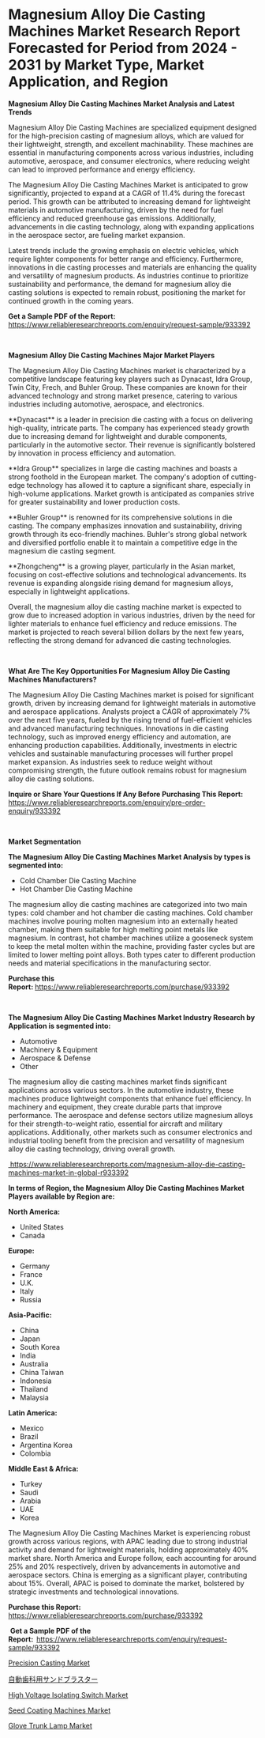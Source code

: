 <p><h1>Magnesium Alloy Die Casting Machines Market Research Report Forecasted for Period from 2024 -  2031 by Market Type, Market Application, and Region</h1></p><p><strong>Magnesium Alloy Die Casting Machines Market Analysis and Latest Trends</strong></p>
<p><p>Magnesium Alloy Die Casting Machines are specialized equipment designed for the high-precision casting of magnesium alloys, which are valued for their lightweight, strength, and excellent machinability. These machines are essential in manufacturing components across various industries, including automotive, aerospace, and consumer electronics, where reducing weight can lead to improved performance and energy efficiency.</p><p>The Magnesium Alloy Die Casting Machines Market is anticipated to grow significantly, projected to expand at a CAGR of 11.4% during the forecast period. This growth can be attributed to increasing demand for lightweight materials in automotive manufacturing, driven by the need for fuel efficiency and reduced greenhouse gas emissions. Additionally, advancements in die casting technology, along with expanding applications in the aerospace sector, are fueling market expansion.</p><p>Latest trends include the growing emphasis on electric vehicles, which require lighter components for better range and efficiency. Furthermore, innovations in die casting processes and materials are enhancing the quality and versatility of magnesium products. As industries continue to prioritize sustainability and performance, the demand for magnesium alloy die casting solutions is expected to remain robust, positioning the market for continued growth in the coming years.</p></p>
<p><strong>Get a Sample PDF of the Report:&nbsp;</strong> <a href="https://www.reliableresearchreports.com/enquiry/request-sample/933392">https://www.reliableresearchreports.com/enquiry/request-sample/933392</a></p>
<p>&nbsp;</p>
<p><strong>Magnesium Alloy Die Casting Machines Major Market Players</strong></p>
<p><p>The Magnesium Alloy Die Casting Machines market is characterized by a competitive landscape featuring key players such as Dynacast, Idra Group, Twin City, Frech, and Buhler Group. These companies are known for their advanced technology and strong market presence, catering to various industries including automotive, aerospace, and electronics.</p><p>**Dynacast** is a leader in precision die casting with a focus on delivering high-quality, intricate parts. The company has experienced steady growth due to increasing demand for lightweight and durable components, particularly in the automotive sector. Their revenue is significantly bolstered by innovation in process efficiency and automation.</p><p>**Idra Group** specializes in large die casting machines and boasts a strong foothold in the European market. The company's adoption of cutting-edge technology has allowed it to capture a significant share, especially in high-volume applications. Market growth is anticipated as companies strive for greater sustainability and lower production costs.</p><p>**Buhler Group** is renowned for its comprehensive solutions in die casting. The company emphasizes innovation and sustainability, driving growth through its eco-friendly machines. Buhler's strong global network and diversified portfolio enable it to maintain a competitive edge in the magnesium die casting segment.</p><p>**Zhongcheng** is a growing player, particularly in the Asian market, focusing on cost-effective solutions and technological advancements. Its revenue is expanding alongside rising demand for magnesium alloys, especially in lightweight applications.</p><p>Overall, the magnesium alloy die casting machine market is expected to grow due to increased adoption in various industries, driven by the need for lighter materials to enhance fuel efficiency and reduce emissions. The market is projected to reach several billion dollars by the next few years, reflecting the strong demand for advanced die casting technologies.</p></p>
<p>&nbsp;</p>
<p><strong>What Are The Key Opportunities For Magnesium Alloy Die Casting Machines Manufacturers?</strong></p>
<p><p>The Magnesium Alloy Die Casting Machines market is poised for significant growth, driven by increasing demand for lightweight materials in automotive and aerospace applications. Analysts project a CAGR of approximately 7% over the next five years, fueled by the rising trend of fuel-efficient vehicles and advanced manufacturing techniques. Innovations in die casting technology, such as improved energy efficiency and automation, are enhancing production capabilities. Additionally, investments in electric vehicles and sustainable manufacturing processes will further propel market expansion. As industries seek to reduce weight without compromising strength, the future outlook remains robust for magnesium alloy die casting solutions.</p></p>
<p><strong>Inquire or Share Your Questions If Any Before Purchasing This Report:</strong> <a href="https://www.reliableresearchreports.com/enquiry/pre-order-enquiry/933392">https://www.reliableresearchreports.com/enquiry/pre-order-enquiry/933392</a></p>
<p>&nbsp;</p>
<p><strong>Market Segmentation</strong></p>
<p><strong>The Magnesium Alloy Die Casting Machines Market Analysis by types is segmented into:</strong></p>
<p><ul><li>Cold Chamber Die Casting Machine</li><li>Hot Chamber Die Casting Machine</li></ul></p>
<p><p>The magnesium alloy die casting machines are categorized into two main types: cold chamber and hot chamber die casting machines. Cold chamber machines involve pouring molten magnesium into an externally heated chamber, making them suitable for high melting point metals like magnesium. In contrast, hot chamber machines utilize a gooseneck system to keep the metal molten within the machine, providing faster cycles but are limited to lower melting point alloys. Both types cater to different production needs and material specifications in the manufacturing sector.</p></p>
<p><strong>Purchase this Report:&nbsp;</strong><a href="https://www.reliableresearchreports.com/purchase/933392">https://www.reliableresearchreports.com/purchase/933392</a></p>
<p>&nbsp;</p>
<p><strong>The Magnesium Alloy Die Casting Machines Market Industry Research by Application is segmented into:</strong></p>
<p><ul><li>Automotive</li><li>Machinery & Equipment</li><li>Aerospace & Defense</li><li>Other</li></ul></p>
<p><p>The magnesium alloy die casting machines market finds significant applications across various sectors. In the automotive industry, these machines produce lightweight components that enhance fuel efficiency. In machinery and equipment, they create durable parts that improve performance. The aerospace and defense sectors utilize magnesium alloys for their strength-to-weight ratio, essential for aircraft and military applications. Additionally, other markets such as consumer electronics and industrial tooling benefit from the precision and versatility of magnesium alloy die casting technology, driving overall growth.</p></p>
<p><a href="https://www.reliableresearchreports.com/magnesium-alloy-die-casting-machines-market-in-global-r933392">&nbsp;https://www.reliableresearchreports.com/magnesium-alloy-die-casting-machines-market-in-global-r933392</a></p>
<p><strong>In terms of Region, the Magnesium Alloy Die Casting Machines Market Players available by Region are:</strong></p>
<p>
    <p> <strong> North America: </strong>
        <ul>
            <li>United States</li>
            <li>Canada</li>
        </ul>
        </p> 
    <p> <strong> Europe: </strong>
        <ul>
            <li>Germany</li>
            <li>France</li>
            <li>U.K.</li>
            <li>Italy</li>
            <li>Russia</li>
        </ul>
        </p> 
    <p> <strong> Asia-Pacific: </strong>
        <ul>
            <li>China</li>
            <li>Japan</li>
            <li>South Korea</li>
            <li>India</li>
            <li>Australia</li>
            <li>China Taiwan</li>
            <li>Indonesia</li>
            <li>Thailand</li>
            <li>Malaysia</li>
        </ul>
        </p> 
    <p> <strong> Latin America: </strong>
        <ul>
            <li>Mexico</li>
            <li>Brazil</li>
            <li>Argentina Korea</li>
            <li>Colombia</li>
        </ul>
        </p> 
    <p> <strong> Middle East & Africa: </strong>
        <ul>
            <li>Turkey</li>
            <li>Saudi</li>
            <li>Arabia</li>
            <li>UAE</li>
            <li>Korea</li>
        </ul>
    </p>
    </p>
<p><p>The Magnesium Alloy Die Casting Machines Market is experiencing robust growth across various regions, with APAC leading due to strong industrial activity and demand for lightweight materials, holding approximately 40% market share. North America and Europe follow, each accounting for around 25% and 20% respectively, driven by advancements in automotive and aerospace sectors. China is emerging as a significant player, contributing about 15%. Overall, APAC is poised to dominate the market, bolstered by strategic investments and technological innovations.</p></p>
<p><strong>Purchase this Report: </strong><a href="https://www.reliableresearchreports.com/purchase/933392">https://www.reliableresearchreports.com/purchase/933392</a></p>
<p>&nbsp;<strong>Get a Sample PDF of the Report:&nbsp;&nbsp;</strong><a href="https://www.reliableresearchreports.com/enquiry/request-sample/933392">https://www.reliableresearchreports.com/enquiry/request-sample/933392</a></p>
<p><strong></strong></p>
<p><p><a href="https://medium.com/@tigerlookbaliw/this-report-on-precision-casting-market-is-a-comprehensive-analysis-of-market-shares-strategies-b8b5eb5100e3?postPublishedType=initial">Precision Casting Market</a></p><p><a href="https://medium.com/@vedakuvlis2023/automatic-dental-sandblasters-market-%E3%81%AF-%E3%82%B3%E3%82%B9%E3%83%88%E7%AE%A1%E7%90%86%E3%81%A8%E5%8A%B9%E7%8E%87%E5%90%91%E4%B8%8A%E3%82%92%E5%84%AA%E5%85%88%E3%81%97%E3%81%BE%E3%81%99-%E3%81%95%E3%82%89%E3%81%AB-%E5%A0%B1%E5%91%8A%E6%9B%B8%E3%81%AF%E5%B8%82%E5%A0%B4%E3%81%AE%E9%9C%80%E8%A6%81%E9%9D%A2%E3%81%A8%E4%BE%9B%E7%B5%A6%E9%9D%A2%E3%81%AE%E4%B8%A1%E6%96%B9%E3%82%92%E3%82%AB%E3%83%90%E3%83%BC%E3%81%97%E3%81%A6%E3%81%84%E3%81%BE%E3%81%99-automatic-95156b706567">自動歯科用サンドブラスター</a></p><p><a href="https://github.com/NarcisoFerry/Market-Research-Report-List-1/blob/main/high-voltage-isolating-switch-market.md">High Voltage Isolating Switch Market</a></p><p><a href="https://www.linkedin.com/pulse/seed-coating-machines-market-size-share-trends-analysis-report-k7aze?trackingId=qlU4D3Q%2BRD24kHjrhTlhIw%3D%3D">Seed Coating Machines Market</a></p><p><a href="https://issuu.com/reportprime-2/docs/glove-trunk-lamp-market-size-2030.p_f41706b90320c3">Glove Trunk Lamp Market</a></p></p>